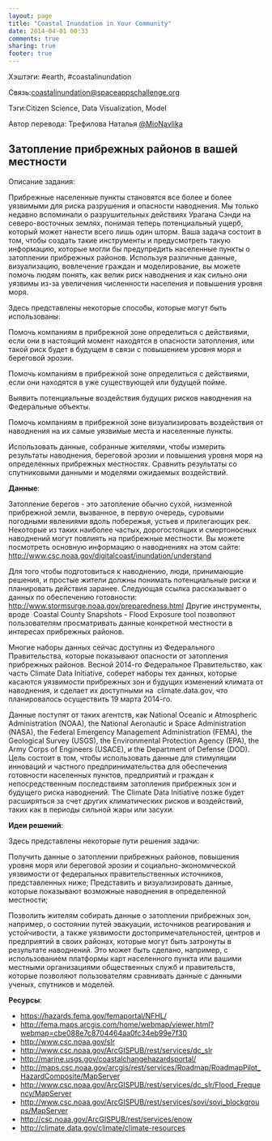 ```yaml
---
layout: page
title: "Coastal Inundation in Your Community"
date: 2014-04-01 00:33
comments: true
sharing: true
footer: true
---
```


Хэштэги: #earth, #coastalinundation

Связь:coastalinundation@spaceappschallenge.org

Тэги:Citizen Science, Data Visualization, Model

Автор перевода: Трефилова Наталья <a href="https://twitter.com/MioNavlika">@MioNavlika</a>

## Затопление прибрежных районов в вашей местности

Описание задания:

Прибрежные населенные пункты становятся все более и более уязвимыми для риска разрушения и опасности наводнения. Мы только недавно вспоминали о разрушительных действиях Урагана Сэнди на северо-восточных землях, понимая теперь потенциальный ущерб, который может нанести всего лишь один шторм. Ваша задача состоит в том, чтобы создать такие инструменты и предусмотреть такую информацию, которые могли бы предупредить населенные пункты о затоплении прибрежных районов. Используя различные данные, визуализацию, вовлечение граждан и моделирование, вы можете помочь людям понять, как велик риск наводнения и как сильно они уязвимы из-за увеличения численности населения и повышения уровня моря.

Здесь представлены некоторые способы, которые могут быть использованы:

Помочь компаниям в прибрежной зоне определиться с действиями, если они в настоящий момент находятся в опасности затопления, или такой риск будет в будущем в связи с повышением уровня моря и береговой эрозии.

Помочь компаниям в прибрежной зоне  определиться с действиями, если они находятся в уже существующей или будущей пойме.

Выявить потенциальные воздействия будущих рисков наводнения на Федеральные объекты.

Помочь компаниям в прибрежной зоне  визуализировать воздействия от наводнения на их самые уязвимые места и населенные пункты.

Использовать данные, собранные жителями, чтобы измерить результаты наводнения, береговой эрозии и повышения уровня моря на определенных прибрежных местностях. Сравнить результаты со спутниковыми данными и моделями ожидаемых воздействий.

**Данные**:

Затопление берегов - это затопление обычно сухой, низменной прибрежной земли, вызванное, в первую очередь, суровыми погодными явлениями вдоль побережья, устьев и прилегающих рек. Некоторые из таких наиболее частых, дорогостоящих и смертоносных наводнений могут повлиять на прибрежные местности. Вы можете посмотреть основную информацию о наводнениях на этом сайте: http://www.csc.noaa.gov/digitalcoast/inundation/understand

Для того чтобы подготовиться к наводнению, люди, принимающие решения, и простые жители должны понимать потенциальные риски и планировать действия заранее. Следующая ссылка рассказывает о данных по обеспечению готовности: http://www.stormsurge.noaa.gov/preparedness.html Другие инструменты, вроде  Coastal County Snapshots - Flood Exposure tool позволяют пользователям просматривать данные конкретной местности в интересах прибрежных районов.

Многие наборы данных сейчас доступны из Федерального Правительства, которые показывают опасности от затопления прибрежных районов. Весной 2014-го Федеральное Правительство, как часть Climate Data Initiative, соберет наборы тех данных, которые касаются уязвимости прибрежных зон и будущих изменений климата от наводнения, и сделает их доступными на  climate.data.gov, что планировалось осуществить 19 марта 2014-го.

Данные поступят от таких агентств, как National Oceanic и Atmospheric Administration (NOAA), the National Aeronautic и Space Administration (NASA), the Federal Emergency Management Administration (FEMA), the Geological Survey (USGS), the Environmental Protection Agency (EPA), the Army Corps of Engineers (USACE), и the Department of Defense (DOD). Цель состоит в том, чтобы использовать данные для стимуляции инноваций и частного предпринимательства для обеспечения готовности населенных пунктов, предприятий и граждан к непосредственным последствиям затопления прибрежных зон и будущего риска наводнений. The Climate Data Initiative позже будет расширяться за счет других климатических рисков и воздействий, таких как в периоды сильной жары или засухи.

**Идеи решений**:

Здесь представлены некоторые пути решения задачи:

Получить данные о затоплении прибрежных районов, повышения уровня моря или береговой эрозии и социально-экономической уязвимости от федеральных правительственных источников, представленных ниже;
Представить и визуализировать данные, которые показывают возможные наводнения в определенной местности; 

Позволить жителям собирать данные о затоплении прибрежных зон, например, о состоянии путей эвакуации, источников реагирования и устойчивости, а также уязвимости достопримечательностей, центров и предприятий в своих районах, которые могут быть затронуты в результате наводнений. Это может быть сделано, например, с использованием платформы карт населенного пункта или вашими местными организациями общественных служб и правительств, которые позволяют пользователям сравнивать данные с данными ученых, спутников и моделей.

**Ресурсы**:

* https://hazards.fema.gov/femaportal/NFHL/
* http://fema.maps.arcgis.com/home/webmap/viewer.html?webmap=cbe088e7c8704464aa0fc34eb99e7f30
* http://www.csc.noaa.gov/slr
* http://www.csc.noaa.gov/ArcGISPUB/rest/services/dc_slr
* http://marine.usgs.gov/coastalchangehazardsportal/
* http://maps.csc.noaa.gov/arcgis/rest/services/Roadmap/RoadmapPilot_HazardComposite/MapServer
* http://www.csc.noaa.gov/ArcGISPUB/rest/services/dc_slr/Flood_Frequency/MapServer
* http://www.csc.noaa.gov/ArcGISPUB/rest/services/sovi/sovi_blockgroups/MapServer
* http://csc.noaa.gov/ArcGISPUB/rest/services/enow
* http://climate.data.gov/climate/climate-resources

